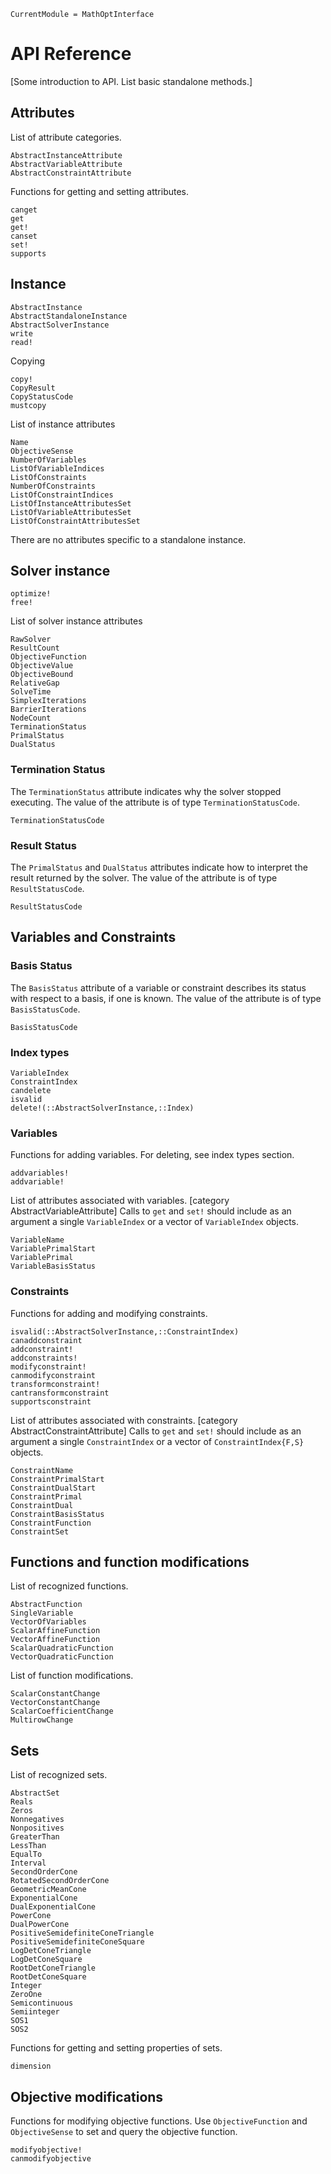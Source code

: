 ```@meta
CurrentModule = MathOptInterface
```

# API Reference

[Some introduction to API. List basic standalone methods.]

## Attributes

List of attribute categories.

```@docs
AbstractInstanceAttribute
AbstractVariableAttribute
AbstractConstraintAttribute
```

Functions for getting and setting attributes.

```@docs
canget
get
get!
canset
set!
supports
```

## Instance

```@docs
AbstractInstance
AbstractStandaloneInstance
AbstractSolverInstance
write
read!
```

Copying

```@docs
copy!
CopyResult
CopyStatusCode
mustcopy
```

List of instance attributes

```@docs
Name
ObjectiveSense
NumberOfVariables
ListOfVariableIndices
ListOfConstraints
NumberOfConstraints
ListOfConstraintIndices
ListOfInstanceAttributesSet
ListOfVariableAttributesSet
ListOfConstraintAttributesSet
```

There are no attributes specific to a standalone instance.

## Solver instance

```@docs
optimize!
free!
```

List of solver instance attributes


```@docs
RawSolver
ResultCount
ObjectiveFunction
ObjectiveValue
ObjectiveBound
RelativeGap
SolveTime
SimplexIterations
BarrierIterations
NodeCount
TerminationStatus
PrimalStatus
DualStatus
```

### Termination Status

The `TerminationStatus` attribute indicates why the solver stopped executing.
The value of the attribute is of type `TerminationStatusCode`.

```@docs
TerminationStatusCode
```

### Result Status

The `PrimalStatus` and `DualStatus` attributes indicate how to interpret the result returned by the solver.
The value of the attribute is of type `ResultStatusCode`.

```@docs
ResultStatusCode
```

## Variables and Constraints

### Basis Status

The `BasisStatus` attribute of a variable or constraint describes its status with respect to a basis, if one is known.
The value of the attribute is of type `BasisStatusCode`.

```@docs
BasisStatusCode
```

### Index types

```@docs
VariableIndex
ConstraintIndex
candelete
isvalid
delete!(::AbstractSolverInstance,::Index)
```

### Variables

Functions for adding variables. For deleting, see index types section.

```@docs
addvariables!
addvariable!
```

List of attributes associated with variables. [category AbstractVariableAttribute]
Calls to `get` and `set!` should include as an argument a single `VariableIndex` or a vector of `VariableIndex` objects.

```@docs
VariableName
VariablePrimalStart
VariablePrimal
VariableBasisStatus
```

### Constraints

Functions for adding and modifying constraints.

```@docs
isvalid(::AbstractSolverInstance,::ConstraintIndex)
canaddconstraint
addconstraint!
addconstraints!
modifyconstraint!
canmodifyconstraint
transformconstraint!
cantransformconstraint
supportsconstraint
```

List of attributes associated with constraints. [category AbstractConstraintAttribute]
Calls to `get` and `set!` should include as an argument a single `ConstraintIndex` or a vector of `ConstraintIndex{F,S}` objects.

```@docs
ConstraintName
ConstraintPrimalStart
ConstraintDualStart
ConstraintPrimal
ConstraintDual
ConstraintBasisStatus
ConstraintFunction
ConstraintSet
```

## Functions and function modifications

List of recognized functions.
```@docs
AbstractFunction
SingleVariable
VectorOfVariables
ScalarAffineFunction
VectorAffineFunction
ScalarQuadraticFunction
VectorQuadraticFunction
```

List of function modifications.
```@docs
ScalarConstantChange
VectorConstantChange
ScalarCoefficientChange
MultirowChange
```

## Sets

List of recognized sets.

```@docs
AbstractSet
Reals
Zeros
Nonnegatives
Nonpositives
GreaterThan
LessThan
EqualTo
Interval
SecondOrderCone
RotatedSecondOrderCone
GeometricMeanCone
ExponentialCone
DualExponentialCone
PowerCone
DualPowerCone
PositiveSemidefiniteConeTriangle
PositiveSemidefiniteConeSquare
LogDetConeTriangle
LogDetConeSquare
RootDetConeTriangle
RootDetConeSquare
Integer
ZeroOne
Semicontinuous
Semiinteger
SOS1
SOS2
```

Functions for getting and setting properties of sets.

```@docs
dimension
```

## Objective modifications

Functions for modifying objective functions. Use `ObjectiveFunction` and `ObjectiveSense` to set and query the objective function.

```@docs
modifyobjective!
canmodifyobjective
```
